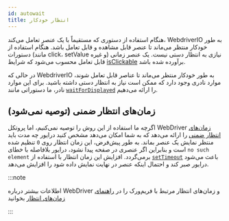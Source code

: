 ```yaml
---
id: autowait
title: انتظار خودکار
---
```


هنگام استفاده از دستوری که مستقیماً با یک عنصر تعامل می‌کند، WebdriverIO به طور خودکار منتظر می‌ماند تا عنصر قابل مشاهده و قابل تعامل باشد. هنگام استفاده از دستورات (مانند click، setValue و غیره) نیازی به انتظار دستی نیست.
یک عنصر زمانی قابل تعامل محسوب می‌شود که شرایط [isClickable](https://webdriver.io/docs/api/element/isClickable) برآورده شده باشد.

در حالی که WebdriverIO به طور خودکار منتظر می‌ماند تا عناصر قابل تعامل شوند، موارد نادری وجود دارد که ممکن است نیاز به انتظار دستی داشته باشید. برای این موارد نادر، ما دستوراتی مانند [`waitForDisplayed`](/docs/api/element/waitForDisplayed) را ارائه می‌دهیم.


## زمان‌های انتظار ضمنی (توصیه نمی‌شود)

اگرچه ما استفاده از این روش را توصیه نمی‌کنیم، اما پروتکل WebDriver [زمان‌های انتظار ضمنی](https://w3c.github.io/webdriver/#timeouts) را ارائه می‌دهد که به شما امکان می‌دهد مشخص کنید درایور چه مدت باید منتظر نمایش یک عنصر بماند. به طور پیش‌فرض، این زمان انتظار روی `0` تنظیم شده است و بنابراین اگر عنصری در صفحه پیدا نشود، درایور بلافاصله با خطای `no such element` برمی‌گردد. افزایش این زمان انتظار با استفاده از [`setTimeout`](/docs/api/browser/setTimeout) باعث می‌شود درایور صبر کند و احتمال اینکه عنصر در نهایت نمایش داده شود را افزایش می‌دهد.

:::note

اطلاعات بیشتر درباره WebDriver و زمان‌های انتظار مرتبط با فریم‌ورک را در [راهنمای زمان‌های انتظار](/docs/timeouts) بخوانید

:::